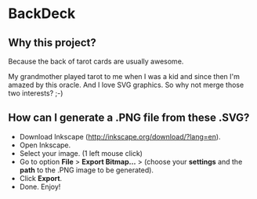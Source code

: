 BackDeck
========

Why this project?
-----------------
Because the back of tarot cards are usually awesome.

My grandmother played tarot to me when I was a kid and since then I'm amazed by this oracle. And I love SVG graphics.
So why not merge those two interests? ;-)

How can I generate a .PNG file from these .SVG?
-----------------------------------------------

- Download Inkscape (http://inkscape.org/download/?lang=en).
- Open Inkscape.
- Select your image. (1 left mouse click)
- Go to option **File** > **Export Bitmap...** > (choose your **settings** and the **path** to the .PNG image to be generated).
- Click **Export**.
- Done. Enjoy!